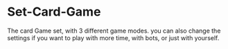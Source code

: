 # Set-Card-Game
The card Game set, with 3 different game modes.
you can also change the settings if you want to play with more time, with bots, or just with yourself.
